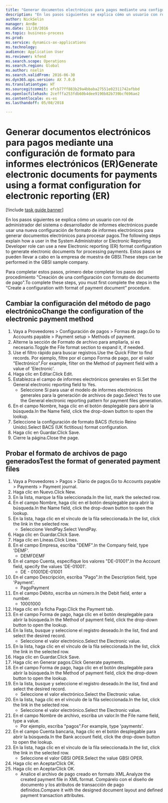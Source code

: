 ```yaml
--- 
title: "Generar documentos electrónicos para pagos mediante una configuración de formato para informes electrónicos (ER)"
description: "En los pasos siguientes se explica cómo un usuario con rol de administrador del sistema o desarrollador de informes electrónicos puede usar una nueva configuración de formato de informes electrónicos para generar documentos electrónicos para procesar pagos."
author: NickSelin
manager: AnnBe
ms.date: 11/10/2016
ms.topic: business-process
ms.prod: 
ms.service: dynamics-ax-applications
ms.technology: 
audience: Application User
ms.reviewer: kfend
ms.search.scope: Operations
ms.search.region: Global
ms.author: nselin
ms.search.validFrom: 2016-06-30
ms.dyn365.ops.version: AX 7.0.0
ms.translationtype: HT
ms.sourcegitcommit: efcb77ff883b29a4bbaba27551e02311742afbbd
ms.openlocfilehash: 2cefffa253fdb60b4dee9190b82b739bcf696ae2
ms.contentlocale: es-es
ms.lasthandoff: 05/08/2018

---
```

# <a name="generate-electronic-documents-for-payments-using-a-format-configuration-for-electronic-reporting-er"></a><span data-ttu-id="82c74-103">Generar documentos electrónicos para pagos mediante una configuración de formato para informes electrónicos (ER)</span><span class="sxs-lookup"><span data-stu-id="82c74-103">Generate electronic documents for payments using a format configuration for electronic reporting (ER)</span></span>

[!include [task guide banner](../../includes/task-guide-banner.md)]

<span data-ttu-id="82c74-104">En los pasos siguientes se explica cómo un usuario con rol de administrador del sistema o desarrollador de informes electrónicos puede usar una nueva configuración de formato de informes electrónicos para generar documentos electrónicos para procesar pagos.</span><span class="sxs-lookup"><span data-stu-id="82c74-104">The following steps explain how a user in the System Administrator or Electronic Reporting Developer role can use a new Electronic reporting (ER) format configuration to generate electronic documents for processing payments.</span></span> <span data-ttu-id="82c74-105">Estos pasos se pueden llevar a cabo en la empresa de muestra de GBSI.</span><span class="sxs-lookup"><span data-stu-id="82c74-105">These steps can be performed in the GBSI sample company.</span></span>

<span data-ttu-id="82c74-106">Para completar estos pasos, primero debe completar los pasos del procedimiento "Creación de una configuración con formato de documento de pago".</span><span class="sxs-lookup"><span data-stu-id="82c74-106">To complete these steps, you must first complete the steps in the “Create a configuration with format of payment document” procedure.</span></span>


## <a name="change-the-configuration-of-the-electronic-payment-method"></a><span data-ttu-id="82c74-107">Cambiar la configuración del método de pago electrónico</span><span class="sxs-lookup"><span data-stu-id="82c74-107">Change the configuration of the electronic payment method</span></span>
1. <span data-ttu-id="82c74-108">Vaya a Proveedores > Configuración de pagos > Formas de pago.</span><span class="sxs-lookup"><span data-stu-id="82c74-108">Go to Accounts payable > Payment setup > Methods of payment.</span></span>
2. <span data-ttu-id="82c74-109">Alterne la sección de Formato de archivo para ampliarla, si es necesario.</span><span class="sxs-lookup"><span data-stu-id="82c74-109">Toggle the File format section to expand it, if needed.</span></span>
3. <span data-ttu-id="82c74-110">Use el filtro rápido para buscar registros.</span><span class="sxs-lookup"><span data-stu-id="82c74-110">Use the Quick Filter to find records.</span></span> <span data-ttu-id="82c74-111">Por ejemplo, filtre por el campo Forma de pago, por el valor "Electrónico".</span><span class="sxs-lookup"><span data-stu-id="82c74-111">For example, filter on the Method of payment field with a value of 'Electronic'.</span></span>
4. <span data-ttu-id="82c74-112">Haga clic en Editar.</span><span class="sxs-lookup"><span data-stu-id="82c74-112">Click Edit.</span></span>
5. <span data-ttu-id="82c74-113">Establezca el campo de informes electrónicos generales en Sí.</span><span class="sxs-lookup"><span data-stu-id="82c74-113">Set the General electronic reporting field to Yes.</span></span>
    * <span data-ttu-id="82c74-114">Seleccione Sí para usar el modelo de informes electrónicos generales para la generación de archivos de pago.</span><span class="sxs-lookup"><span data-stu-id="82c74-114">Select Yes to use the General electronic reporting pattern for payment files generation.</span></span>  
6. <span data-ttu-id="82c74-115">En el campo Nombre, haga clic en el botón desplegable para abrir la búsqueda.</span><span class="sxs-lookup"><span data-stu-id="82c74-115">In the Name field, click the drop-down button to open the lookup.</span></span>
7. <span data-ttu-id="82c74-116">Seleccione la configuración de formato BACS (ficticio Reino Unido).</span><span class="sxs-lookup"><span data-stu-id="82c74-116">Select BACS (UK fictitious) format configuration.</span></span>
8. <span data-ttu-id="82c74-117">Haga clic en Guardar.</span><span class="sxs-lookup"><span data-stu-id="82c74-117">Click Save.</span></span>
9. <span data-ttu-id="82c74-118">Cierre la página.</span><span class="sxs-lookup"><span data-stu-id="82c74-118">Close the page.</span></span>

## <a name="test-the-format-of-generated-payment-files"></a><span data-ttu-id="82c74-119">Probar el formato de archivos de pago generados</span><span class="sxs-lookup"><span data-stu-id="82c74-119">Test the format of generated payment files</span></span>
1. <span data-ttu-id="82c74-120">Vaya a Proveedores > Pagos > Diario de pagos.</span><span class="sxs-lookup"><span data-stu-id="82c74-120">Go to Accounts payable > Payments > Payment journal.</span></span>
2. <span data-ttu-id="82c74-121">Haga clic en Nuevo.</span><span class="sxs-lookup"><span data-stu-id="82c74-121">Click New.</span></span>
3. <span data-ttu-id="82c74-122">En la lista, marque la fila seleccionada.</span><span class="sxs-lookup"><span data-stu-id="82c74-122">In the list, mark the selected row.</span></span>
4. <span data-ttu-id="82c74-123">En el campo Nombre, haga clic en el botón desplegable para abrir la búsqueda.</span><span class="sxs-lookup"><span data-stu-id="82c74-123">In the Name field, click the drop-down button to open the lookup.</span></span>
5. <span data-ttu-id="82c74-124">En la lista, haga clic en el vínculo de la fila seleccionada.</span><span class="sxs-lookup"><span data-stu-id="82c74-124">In the list, click the link in the selected row.</span></span>
    * <span data-ttu-id="82c74-125">Seleccione VendPay.</span><span class="sxs-lookup"><span data-stu-id="82c74-125">Select VendPay.</span></span>  
6. <span data-ttu-id="82c74-126">Haga clic en Guardar.</span><span class="sxs-lookup"><span data-stu-id="82c74-126">Click Save.</span></span>
7. <span data-ttu-id="82c74-127">Haga clic en Líneas.</span><span class="sxs-lookup"><span data-stu-id="82c74-127">Click Lines.</span></span>
8. <span data-ttu-id="82c74-128">En el campo Empresa, escriba "DEMF".</span><span class="sxs-lookup"><span data-stu-id="82c74-128">In the Company field, type 'DEMF'.</span></span>
    * <span data-ttu-id="82c74-129">DEMF</span><span class="sxs-lookup"><span data-stu-id="82c74-129">DEMF</span></span>  
9. <span data-ttu-id="82c74-130">En el campo Cuenta, especifique los valores "DE-01001".</span><span class="sxs-lookup"><span data-stu-id="82c74-130">In the Account field, specify the values 'DE-01001'.</span></span>
    * <span data-ttu-id="82c74-131">DE - 01001</span><span class="sxs-lookup"><span data-stu-id="82c74-131">DE-01001</span></span>  
10. <span data-ttu-id="82c74-132">En el campo Descripción, escriba "Pago".</span><span class="sxs-lookup"><span data-stu-id="82c74-132">In the Description field, type 'Payment'.</span></span>
    * <span data-ttu-id="82c74-133">Pago</span><span class="sxs-lookup"><span data-stu-id="82c74-133">Payment</span></span>  
11. <span data-ttu-id="82c74-134">En el campo Débito, escriba un número.</span><span class="sxs-lookup"><span data-stu-id="82c74-134">In the Debit field, enter a number.</span></span>
    * <span data-ttu-id="82c74-135">1000</span><span class="sxs-lookup"><span data-stu-id="82c74-135">1000</span></span>  
12. <span data-ttu-id="82c74-136">Haga clic en la ficha Pago.</span><span class="sxs-lookup"><span data-stu-id="82c74-136">Click the Payment tab.</span></span>
13. <span data-ttu-id="82c74-137">En el campo Forma de pago, haga clic en el botón desplegable para abrir la búsqueda.</span><span class="sxs-lookup"><span data-stu-id="82c74-137">In the Method of payment field, click the drop-down button to open the lookup.</span></span>
14. <span data-ttu-id="82c74-138">En la lista, busque y seleccione el registro deseado.</span><span class="sxs-lookup"><span data-stu-id="82c74-138">In the list, find and select the desired record.</span></span>
    * <span data-ttu-id="82c74-139">Seleccione el valor electrónico.</span><span class="sxs-lookup"><span data-stu-id="82c74-139">Select the Electronic value.</span></span>  
15. <span data-ttu-id="82c74-140">En la lista, haga clic en el vínculo de la fila seleccionada.</span><span class="sxs-lookup"><span data-stu-id="82c74-140">In the list, click the link in the selected row.</span></span>
16. <span data-ttu-id="82c74-141">Haga clic en Guardar.</span><span class="sxs-lookup"><span data-stu-id="82c74-141">Click Save.</span></span>
17. <span data-ttu-id="82c74-142">Haga clic en Generar pagos.</span><span class="sxs-lookup"><span data-stu-id="82c74-142">Click Generate payments.</span></span>
18. <span data-ttu-id="82c74-143">En el campo Forma de pago, haga clic en el botón desplegable para abrir la búsqueda.</span><span class="sxs-lookup"><span data-stu-id="82c74-143">In the Method of payment field, click the drop-down button to open the lookup.</span></span>
19. <span data-ttu-id="82c74-144">En la lista, busque y seleccione el registro deseado.</span><span class="sxs-lookup"><span data-stu-id="82c74-144">In the list, find and select the desired record.</span></span>
    * <span data-ttu-id="82c74-145">Seleccione el valor electrónico.</span><span class="sxs-lookup"><span data-stu-id="82c74-145">Select the Electronic value.</span></span>  
20. <span data-ttu-id="82c74-146">En la lista, haga clic en el vínculo de la fila seleccionada.</span><span class="sxs-lookup"><span data-stu-id="82c74-146">In the list, click the link in the selected row.</span></span>
    * <span data-ttu-id="82c74-147">Seleccione el valor electrónico.</span><span class="sxs-lookup"><span data-stu-id="82c74-147">Select the Electronic value.</span></span>  
21. <span data-ttu-id="82c74-148">En el campo Nombre de archivo, escriba un valor.</span><span class="sxs-lookup"><span data-stu-id="82c74-148">In the File name field, type a value.</span></span>
    * <span data-ttu-id="82c74-149">Por ejemplo, escriba "pagos".</span><span class="sxs-lookup"><span data-stu-id="82c74-149">For example, type 'payments'.</span></span>  
22. <span data-ttu-id="82c74-150">En el campo Cuenta bancaria, haga clic en el botón desplegable para abrir la búsqueda.</span><span class="sxs-lookup"><span data-stu-id="82c74-150">In the Bank account field, click the drop-down button to open the lookup.</span></span>
23. <span data-ttu-id="82c74-151">En la lista, haga clic en el vínculo de la fila seleccionada.</span><span class="sxs-lookup"><span data-stu-id="82c74-151">In the list, click the link in the selected row.</span></span>
    * <span data-ttu-id="82c74-152">Seleccione el valor GBSI OPER.</span><span class="sxs-lookup"><span data-stu-id="82c74-152">Select the value GBSI OPER.</span></span>  
24. <span data-ttu-id="82c74-153">Haga clic en Aceptar</span><span class="sxs-lookup"><span data-stu-id="82c74-153">Click OK.</span></span>
25. <span data-ttu-id="82c74-154">Haga clic en Aceptar</span><span class="sxs-lookup"><span data-stu-id="82c74-154">Click OK.</span></span>
    * <span data-ttu-id="82c74-155">Analice el archivo de pago creado en formato XML.</span><span class="sxs-lookup"><span data-stu-id="82c74-155">Analyze the created payment file in XML format.</span></span> <span data-ttu-id="82c74-156">Compárelo con el diseño de documento y los atributos de transacción de pago definidos.</span><span class="sxs-lookup"><span data-stu-id="82c74-156">Compare it with the designed document layout and defined payment transaction attributes.</span></span>  


